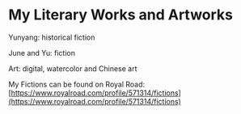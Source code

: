 # My Literary Works and Artworks

Yunyang: historical fiction

June and Yu: fiction

Art: digital, watercolor and Chinese art

My Fictions can be found on Royal Road: [https://www.royalroad.com/profile/571314/fictions](https://www.royalroad.com/profile/571314/fictions)
